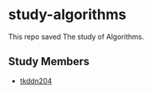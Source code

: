 # study-algorithms

This repo saved The study of Algorithms.

## Study Members
- [tkddn204](https://www.acmicpc.net/user/tkddn204)

